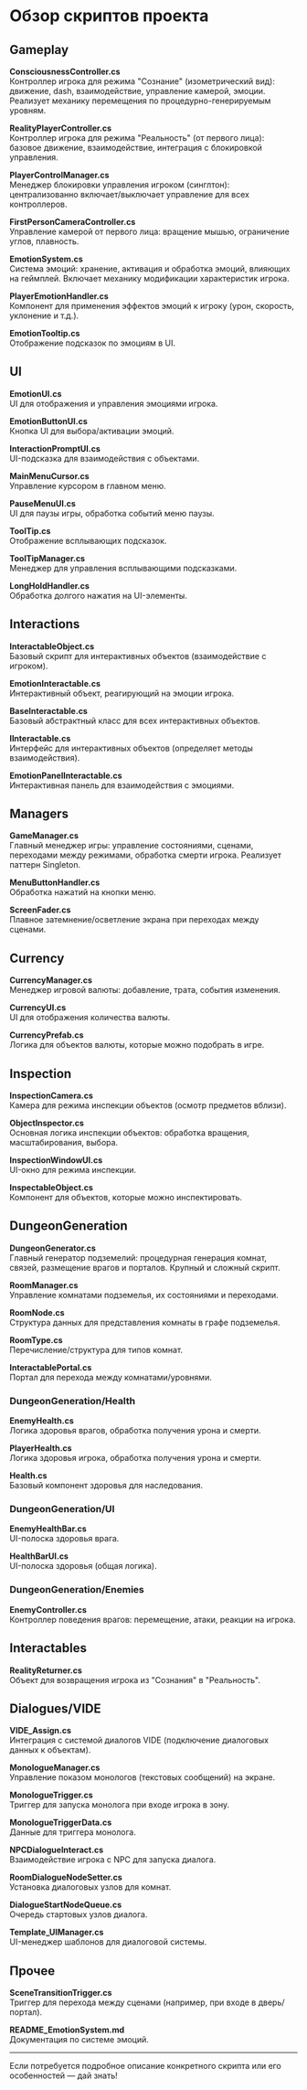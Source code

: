 # Обзор скриптов проекта

## Gameplay

**ConsciousnessController.cs**  
Контроллер игрока для режима "Сознание" (изометрический вид): движение, dash, взаимодействие, управление камерой, эмоции. Реализует механику перемещения по процедурно-генерируемым уровням.

**RealityPlayerController.cs**  
Контроллер игрока для режима "Реальность" (от первого лица): базовое движение, взаимодействие, интеграция с блокировкой управления.

**PlayerControlManager.cs**  
Менеджер блокировки управления игроком (синглтон): централизованно включает/выключает управление для всех контроллеров.

**FirstPersonCameraController.cs**  
Управление камерой от первого лица: вращение мышью, ограничение углов, плавность.

**EmotionSystem.cs**  
Система эмоций: хранение, активация и обработка эмоций, влияющих на геймплей. Включает механику модификации характеристик игрока.

**PlayerEmotionHandler.cs**  
Компонент для применения эффектов эмоций к игроку (урон, скорость, уклонение и т.д.).

**EmotionTooltip.cs**  
Отображение подсказок по эмоциям в UI.

## UI

**EmotionUI.cs**  
UI для отображения и управления эмоциями игрока.

**EmotionButtonUI.cs**  
Кнопка UI для выбора/активации эмоций.

**InteractionPromptUI.cs**  
UI-подсказка для взаимодействия с объектами.

**MainMenuCursor.cs**  
Управление курсором в главном меню.

**PauseMenuUI.cs**  
UI для паузы игры, обработка событий меню паузы.

**ToolTip.cs**  
Отображение всплывающих подсказок.

**ToolTipManager.cs**  
Менеджер для управления всплывающими подсказками.

**LongHoldHandler.cs**  
Обработка долгого нажатия на UI-элементы.

## Interactions

**InteractableObject.cs**  
Базовый скрипт для интерактивных объектов (взаимодействие с игроком).

**EmotionInteractable.cs**  
Интерактивный объект, реагирующий на эмоции игрока.

**BaseInteractable.cs**  
Базовый абстрактный класс для всех интерактивных объектов.

**IInteractable.cs**  
Интерфейс для интерактивных объектов (определяет методы взаимодействия).

**EmotionPanelInteractable.cs**  
Интерактивная панель для взаимодействия с эмоциями.

## Managers

**GameManager.cs**  
Главный менеджер игры: управление состояниями, сценами, переходами между режимами, обработка смерти игрока. Реализует паттерн Singleton.

**MenuButtonHandler.cs**  
Обработка нажатий на кнопки меню.

**ScreenFader.cs**  
Плавное затемнение/осветление экрана при переходах между сценами.

## Currency

**CurrencyManager.cs**  
Менеджер игровой валюты: добавление, трата, события изменения.

**CurrencyUI.cs**  
UI для отображения количества валюты.

**CurrencyPrefab.cs**  
Логика для объектов валюты, которые можно подобрать в игре.

## Inspection

**InspectionCamera.cs**  
Камера для режима инспекции объектов (осмотр предметов вблизи).

**ObjectInspector.cs**  
Основная логика инспекции объектов: обработка вращения, масштабирования, выбора.

**InspectionWindowUI.cs**  
UI-окно для режима инспекции.

**InspectableObject.cs**  
Компонент для объектов, которые можно инспектировать.

## DungeonGeneration

**DungeonGenerator.cs**  
Главный генератор подземелий: процедурная генерация комнат, связей, размещение врагов и порталов. Крупный и сложный скрипт.

**RoomManager.cs**  
Управление комнатами подземелья, их состояниями и переходами.

**RoomNode.cs**  
Структура данных для представления комнаты в графе подземелья.

**RoomType.cs**  
Перечисление/структура для типов комнат.

**InteractablePortal.cs**  
Портал для перехода между комнатами/уровнями.

### DungeonGeneration/Health

**EnemyHealth.cs**  
Логика здоровья врагов, обработка получения урона и смерти.

**PlayerHealth.cs**  
Логика здоровья игрока, обработка получения урона и смерти.

**Health.cs**  
Базовый компонент здоровья для наследования.

### DungeonGeneration/UI

**EnemyHealthBar.cs**  
UI-полоска здоровья врага.

**HealthBarUI.cs**  
UI-полоска здоровья (общая логика).

### DungeonGeneration/Enemies

**EnemyController.cs**  
Контроллер поведения врагов: перемещение, атаки, реакции на игрока.

## Interactables

**RealityReturner.cs**  
Объект для возвращения игрока из "Сознания" в "Реальность".

## Dialogues/VIDE

**VIDE_Assign.cs**  
Интеграция с системой диалогов VIDE (подключение диалоговых данных к объектам).

**MonologueManager.cs**  
Управление показом монологов (текстовых сообщений) на экране.

**MonologueTrigger.cs**  
Триггер для запуска монолога при входе игрока в зону.

**MonologueTriggerData.cs**  
Данные для триггера монолога.

**NPCDialogueInteract.cs**  
Взаимодействие игрока с NPC для запуска диалога.

**RoomDialogueNodeSetter.cs**  
Установка диалоговых узлов для комнат.

**DialogueStartNodeQueue.cs**  
Очередь стартовых узлов диалога.

**Template_UIManager.cs**  
UI-менеджер шаблонов для диалоговой системы.

## Прочее

**SceneTransitionTrigger.cs**  
Триггер для перехода между сценами (например, при входе в дверь/портал).

**README_EmotionSystem.md**  
Документация по системе эмоций.

---

Если потребуется подробное описание конкретного скрипта или его особенностей — дай знать! 